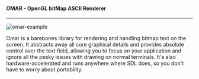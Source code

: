 #### OMAR - **O**penGL bit**M**ap **A**SCII **R**enderer
---
![omar-example](https://user-images.githubusercontent.com/33865403/107441886-58f83680-6b36-11eb-8fef-f469f15c0494.gif)

Omar is a barebones library for rendering and handling bitmap text on the screen. It abstracts away all core graphical details and provides absolute control over the text field, allowing you to focus on your application and ignore all the pesky issues with drawing on normal terminals. It's also hardware-accelerated and runs anywhere where SDL does, so you don't have to worry about portability.
